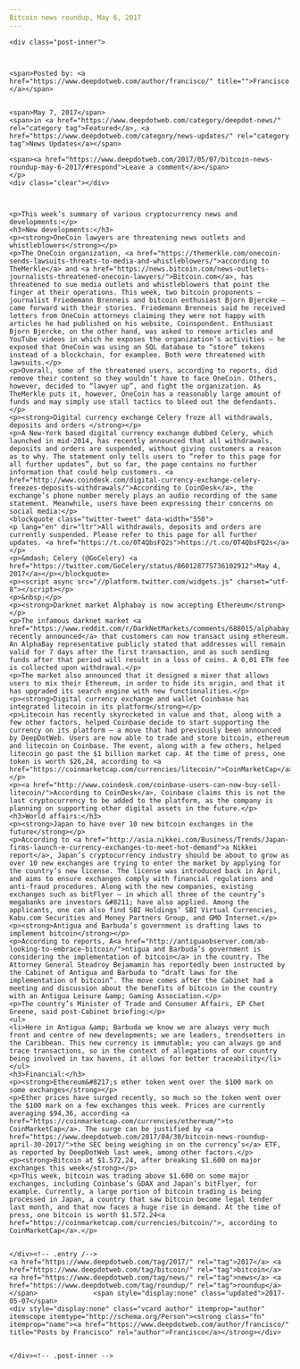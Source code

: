 ```yaml
---
Bitcoin news roundup, May 6, 2017
---
```

<article class="post-listing post-19735 post type-post status-publish format-standard has-post-thumbnail hentry  tag-3676 tag-bitcoin tag-news tag-roundup">
    
    <div class="post-inner">
    
    
        
    <span>Posted by: <a href="https://www.deepdotweb.com/author/francisco/" title="">Francisco </a></span>
    
    
    <span>May 7, 2017</span>
    <span>in <a href="https://www.deepdotweb.com/category/deepdot-news/" rel="category tag">Featured</a>, <a href="https://www.deepdotweb.com/category/news-updates/" rel="category tag">News Updates</a></span>
    
    <span><a href="https://www.deepdotweb.com/2017/05/07/bitcoin-news-roundup-may-6-2017/#respond">Leave a comment</a></span>
    </p>
    <div class="clear"></div>
    
    
    
    <p>This week’s summary of various cryptocurrency news and developments:</p>
    <h3>New developments:</h3>
    <p><strong>OneCoin lawyers are threatening news outlets and whistleblowers</strong></p>
    <p>The OneCoin organization, <a href="https://themerkle.com/onecoin-sends-lawsuits-threats-to-media-and-whistleblowers/">according to TheMerkle</a> and <a href="https://news.bitcoin.com/news-outlets-journalists-threatened-onecoin-lawyers/">Bitcoin.com</a>, has threatened to sue media outlets and whistleblowers that point the finger at their operations. This week, two bitcoin proponents – journalist Friedemann Brenneis and bitcoin enthusiast Bjorn Bjercke – came forward with their stories. Friedemann Brenneis said he received letters from OneCoin attorneys claiming they were not happy with articles he had published on his website, Coinspondent. Enthusiast Bjorn Bjercke, on the other hand, was asked to remove articles and YouTube videos in which he exposes the organization’s activities – he exposed that OneCoin was using an SQL database to “store” tokens instead of a blockchain, for examplee. Both were threatened with lawsuits.</p>
    <p>Overall, some of the threatened users, according to reports, did remove their content so they wouldn’t have to face OneCoin. Others, however, decided to “lawyer up”, and fight the organization. As TheMerkle puts it, however, OneCoin has a reasonably large amount of funds and may simply use stall tactics to bleed out the defendants.</p>
    <p><strong>Digital currency exchange Celery froze all withdrawals, deposits and orders </strong></p>
    <p>A New-York based digital currency exchange dubbed Celery, which launched in mid-2014, has recently announced that all withdrawals, deposits and orders are suspended, without giving customers a reason as to why. The statement only tells users to “refer to this page for all further updates”, but so far, the page contains no further information that could help customers. <a href="http://www.coindesk.com/digital-currency-exchange-celery-freezes-deposits-withdrawals/">According to CoinDesk</a>, the exchange’s phone number merely plays an audio recording of the same statement. Meanwhile, users have been expressing their concerns on social media:</p>
    <blockquote class="twitter-tweet" data-width="550">
    <p lang="en" dir="ltr">All withdrawals, deposits and orders are currently suspended. Please refer to this page for all further updates. <a href="https://t.co/0T4QbsFQ2s">https://t.co/0T4QbsFQ2s</a></p>
    <p>&mdash; Celery (@GoCelery) <a href="https://twitter.com/GoCelery/status/860128775736102912">May 4, 2017</a></p></blockquote>
    <p><script async src="//platform.twitter.com/widgets.js" charset="utf-8"></script></p>
    <p>&nbsp;</p>
    <p><strong>Darknet market Alphabay is now accepting Ethereum</strong></p>
    <p>The infamous darknet market <a href="https://www.reddit.com/r/DarkNetMarkets/comments/688015/alphabay_ethereum_deposits_mixer_now_live/">AlphaBay recently announced</a> that customers can now transact using ethereum. An AlphaBay representative publicly stated that addresses will remain valid for 7 days after the first transaction, and as such sending funds after that period will result in a loss of coins. A 0,01 ETH fee is collected upon withdrawal.</p>
    <p>The market also announced that it designed a mixer that allows users to mix their Ethereum, in order to hide its origin, and that it has upgraded its search engine with new functionalities.</p>
    <p><strong>Digital currency exchange and wallet Coinbase has integrated litecoin in its platform</strong></p>
    <p>Litecoin has recently skyrocketed in value and that, along with a few other factors, helped Coinbase decide to start supporting the currency on its platform – a move that had previously been announced by DeepDotWeb. Users are now able to trade and store bitcoin, ethereum and litecoin on Coinbase. The event, along with a few others, helped litecoin go past the $1 billion market cap. At the time of press, one token is worth $26,24, according to <a href="https://coinmarketcap.com/currencies/litecoin/">CoinMarketCap</a>.</p>
    <p><a href="http://www.coindesk.com/coinbase-users-can-now-buy-sell-litecoin/">According to CoinDesk</a>, Coinbase claims this is not the last cryptocurrency to be added to the platform, as the company is planning on supporting other digital assets in the future.</p>
    <h3>World affairs:</h3>
    <p><strong>Japan to have over 10 new bitcoin exchanges in the future</strong></p>
    <p>According to <a href="http://asia.nikkei.com/Business/Trends/Japan-firms-launch-e-currency-exchanges-to-meet-hot-demand">a Nikkei report</a>, Japan’s cryptocurrency industry should be about to grow as over 10 new exchanges are trying to enter the market by applying for the country’s new license. The license was introduced back in April, and aims to ensure exchanges comply with financial regulations and anti-fraud procedures. Along with the new companies, existing exchanges such as bitFlyer – in which all three of the country’s megabanks are investors &#8211; have also applied. Among the applicants, one can also find SBI Holdings’ SBI Virtual Currencies, Kabu.com Securities and Money Partners Group, and GMO Internet.</p>
    <p><strong>Antigua and Barbuda’s government is drafting laws to implement bitcoin</strong></p>
    <p>According to reports, A<a href="http://antiguaobserver.com/ab-looking-to-embrace-bitcoin/">ntigua and Barbuda’s government is considering the implementation of bitcoin</a> in the country. The Attorney General Steadroy Bejamamin has reportedly been instructed by the Cabinet of Antigua and Barbuda to “draft laws for the implementation of bitcoin”. The move comes after the Cabinet had a meeting and discussion about the benefits of bitcoin in the country with an Antigua Leisure &amp; Gaming Association.</p>
    <p>The country’s Minister of Trade and Consumer Affairs, EP Chet Greene, said post-Cabinet briefing:</p>
    <ul>
    <li>Here in Antigua &amp; Barbuda we know we are always very much front and centre of new developments; we are leaders, trendsetters in the Caribbean. This new currency is immutable; you can always go and trace transactions, so in the context of allegations of our country being involved in tax havens, it allows for better traceability</li>
    </ul>
    <h3>Financial:</h3>
    <p><strong>Ethereum&#8217;s ether token went over the $100 mark on some exchanges</strong></p>
    <p>Ether prices have surged recently, so much so the token went over the $100 mark on a few exchanges this week. Prices are currently averaging $94,36, according <a href="https://coinmarketcap.com/currencies/ethereum/">to CoinMarketCap</a>. The surge can be justified by <a href="https://www.deepdotweb.com/2017/04/30/bitcoin-news-roundup-april-30-2017/">the SEC being weighing in on the currency’s</a> ETF, as reported by DeepDotWeb last week, among other factors.</p>
    <p><strong>Bitcoin at $1.572,24, after breaking $1.600 on major exchanges this week</strong></p>
    <p>This week, bitcoin was trading above $1.600 on some major exchanges, including Coinbase’s GDAX and Japan’s bitFlyer, for example. Currently, a large portion of bitcoin trading is being processed in Japan, a country that saw bitcoin become legal tender last month, and that now faces a huge rise in demand. At the time of press, one bitcoin is worth $1.572.24<a href="https://coinmarketcap.com/currencies/bitcoin/">, according to CoinMarketCap</a>.</p>
    
    
    </div><!-- .entry /-->
    <a href="https://www.deepdotweb.com/tag/2017/" rel="tag">2017</a> <a href="https://www.deepdotweb.com/tag/bitcoin/" rel="tag">bitcoin</a> <a href="https://www.deepdotweb.com/tag/news/" rel="tag">news</a> <a href="https://www.deepdotweb.com/tag/roundup/" rel="tag">roundup</a></span>				<span style="display:none" class="updated">2017-05-07</span>
    <div style="display:none" class="vcard author" itemprop="author" itemscope itemtype="http://schema.org/Person"><strong class="fn" itemprop="name"><a href="https://www.deepdotweb.com/author/francisco/" title="Posts by Francisco" rel="author">Francisco</a></strong></div>
    
    
    </div><!-- .post-inner -->
</article><!-- .post-listing -->

